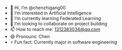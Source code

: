 - 👋 Hi, I’m @chenzhigang00
- 👀 I’m interested in Artificial Intelligence
- 🌱 I’m currently learning Federated Learning
- 💞️ I’m looking to collaborate on project building
- 📫 How to reach me: 1312383034@qq.com
- 😄 Pronouns: Chen
- ⚡ Fun fact: Currently major in software engineering

<!---
chenzhigang00/chenzhigang00 is a ✨ special ✨ repository because its `README.md` (this file) appears on your GitHub profile.
You can click the Preview link to take a look at your changes.
--->
